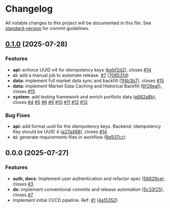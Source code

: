 # Changelog

All notable changes to this project will be documented in this file. See [standard-version](https://github.com/conventional-changelog/standard-version) for commit guidelines.

## [0.1.0](https://github.com/enzhao/Sentinel/compare/v0.0.0...v0.1.0) (2025-07-28)


### Features

* **api:** enforce UUID v4 for idempotency keys ([bebf2d2](https://github.com/enzhao/Sentinel/commit/bebf2d2ffc46c313fd8c5f8c545765ccf4d8e514)), closes [#14](https://github.com/enzhao/Sentinel/issues/14)
* **ci:** add a manual job to automate release. [#7](https://github.com/enzhao/Sentinel/issues/7) ([708531d](https://github.com/enzhao/Sentinel/commit/708531db88f530997f6566a10f319f1a1f288411))
* **data:** implement full market data sync and backfill ([1f4b3b7](https://github.com/enzhao/Sentinel/commit/1f4b3b7ec50f4b4176364d101f988d5bf8371792)), closes [#15](https://github.com/enzhao/Sentinel/issues/15)
* **data:** implement Market Data Caching and Historical Backfill ([6f26eaf](https://github.com/enzhao/Sentinel/commit/6f26eafedfd7d26c3c72c497560d1783612ed400)), closes [#15](https://github.com/enzhao/Sentinel/issues/15)
* **system:** add testing framework and enrich portfolio data ([e882a8b](https://github.com/enzhao/Sentinel/commit/e882a8b53efab585b22315112b1dcdc362820397)), closes [#4](https://github.com/enzhao/Sentinel/issues/4) [#5](https://github.com/enzhao/Sentinel/issues/5) [#6](https://github.com/enzhao/Sentinel/issues/6) [#9](https://github.com/enzhao/Sentinel/issues/9) [#10](https://github.com/enzhao/Sentinel/issues/10) [#11](https://github.com/enzhao/Sentinel/issues/11) [#12](https://github.com/enzhao/Sentinel/issues/12) [#13](https://github.com/enzhao/Sentinel/issues/13)


### Bug Fixes

* **api:** add format uuid for the idempotency keys. Backend: Idempotency Key should be UUID 4 ([a27a498](https://github.com/enzhao/Sentinel/commit/a27a49822acfa1b964fb6867921e5f7235053172)), closes [#14](https://github.com/enzhao/Sentinel/issues/14)
* **ci:** generate requirements files in workflow ([8e937cc](https://github.com/enzhao/Sentinel/commit/8e937cc5a3c335ce2d6e73afa409a8e3f157855c))

## 0.0.0 (2025-07-27)


### Features

* **auth, docs:** Implement user authentication and refactor spec ([56626ce](https://github.com/enzhao/Sentinel/commit/56626ce5e782e4f0fd60f1f67b905f470cbe89aa)), closes [#3](https://github.com/enzhao/Sentinel/issues/3)
* **dx:** implement conventional commits and release automation ([5c33f25](https://github.com/enzhao/Sentinel/commit/5c33f253fdba5f023eded4f3dbce9c4e53afc77b)), closes [#7](https://github.com/enzhao/Sentinel/issues/7)
* Implement initial CI/CD pipeline. Ref: [#1](https://github.com/enzhao/Sentinel/issues/1) ([4a15352](https://github.com/enzhao/Sentinel/commit/4a1535245cbe7f0f30e40741450ef56963d956ec))
